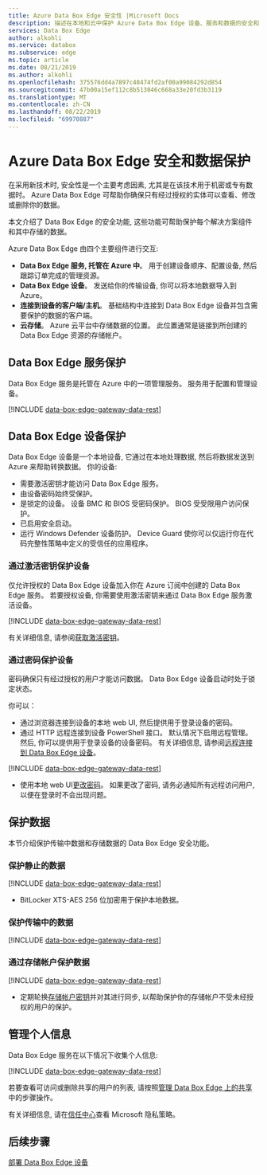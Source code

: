 ```yaml
---
title: Azure Data Box Edge 安全性 |Microsoft Docs
description: 描述在本地和云中保护 Azure Data Box Edge 设备、服务和数据的安全和隐私功能。
services: Data Box Edge
author: alkohli
ms.service: databox
ms.subservice: edge
ms.topic: article
ms.date: 08/21/2019
ms.author: alkohli
ms.openlocfilehash: 375576dd4a7897c48474fd2af00a99084292d854
ms.sourcegitcommit: 47b00a15ef112c8b513046c668a33e20fd3b3119
ms.translationtype: MT
ms.contentlocale: zh-CN
ms.lasthandoff: 08/22/2019
ms.locfileid: "69970887"
---
```

# <a name="azure-data-box-edge-security-and-data-protection"></a>Azure Data Box Edge 安全和数据保护

在采用新技术时, 安全性是一个主要考虑因素, 尤其是在该技术用于机密或专有数据时。 Azure Data Box Edge 可帮助你确保只有经过授权的实体可以查看、修改或删除你的数据。

本文介绍了 Data Box Edge 的安全功能, 这些功能可帮助保护每个解决方案组件和其中存储的数据。

Azure Data Box Edge 由四个主要组件进行交互:

- **Data Box Edge 服务, 托管在 Azure 中**。 用于创建设备顺序、配置设备, 然后跟踪订单完成的管理资源。
- **Data Box Edge 设备**。 发送给你的传输设备, 你可以将本地数据导入到 Azure。
- **连接到设备的客户端/主机**。 基础结构中连接到 Data Box Edge 设备并包含需要保护的数据的客户端。
- **云存储**。 Azure 云平台中存储数据的位置。 此位置通常是链接到所创建的 Data Box Edge 资源的存储帐户。

## <a name="data-box-edge-service-protection"></a>Data Box Edge 服务保护

Data Box Edge 服务是托管在 Azure 中的一项管理服务。 服务用于配置和管理设备。

[!INCLUDE [data-box-edge-gateway-data-rest](../../includes/data-box-edge-gateway-service-protection.md)]

## <a name="data-box-edge-device-protection"></a>Data Box Edge 设备保护

Data Box Edge 设备是一个本地设备, 它通过在本地处理数据, 然后将数据发送到 Azure 来帮助转换数据。 你的设备:

- 需要激活密钥才能访问 Data Box Edge 服务。
- 由设备密码始终受保护。
- 是锁定的设备。 设备 BMC 和 BIOS 受密码保护。 BIOS 受受限用户访问保护。
- 已启用安全启动。
- 运行 Windows Defender 设备防护。 Device Guard 使你可以仅运行你在代码完整性策略中定义的受信任的应用程序。

### <a name="protect-the-device-via-activation-key"></a>通过激活密钥保护设备

仅允许授权的 Data Box Edge 设备加入你在 Azure 订阅中创建的 Data Box Edge 服务。 若要授权设备, 你需要使用激活密钥来通过 Data Box Edge 服务激活设备。

[!INCLUDE [data-box-edge-gateway-data-rest](../../includes/data-box-edge-gateway-activation-key.md)]

有关详细信息, 请参阅[获取激活密钥](data-box-edge-deploy-prep.md#get-the-activation-key)。

### <a name="protect-the-device-via-password"></a>通过密码保护设备

密码确保只有经过授权的用户才能访问数据。 Data Box Edge 设备启动时处于锁定状态。

你可以：

- 通过浏览器连接到设备的本地 web UI, 然后提供用于登录设备的密码。
- 通过 HTTP 远程连接到设备 PowerShell 接口。 默认情况下启用远程管理。 然后, 你可以提供用于登录设备的设备密码。 有关详细信息, 请参阅[远程连接到 Data Box Edge 设备](data-box-edge-connect-powershell-interface.md#connect-to-the-powershell-interface)。

[!INCLUDE [data-box-edge-gateway-data-rest](../../includes/data-box-edge-gateway-password-best-practices.md)]
- 使用本地 web UI[更改密码](data-box-edge-manage-access-power-connectivity-mode.md#manage-device-access)。 如果更改了密码, 请务必通知所有远程访问用户, 以便在登录时不会出现问题。

## <a name="protect-your-data"></a>保护数据

本节介绍保护传输中数据和存储数据的 Data Box Edge 安全功能。

### <a name="protect-data-at-rest"></a>保护静止的数据

[!INCLUDE [data-box-edge-gateway-data-rest](../../includes/data-box-edge-gateway-data-rest.md)]
- BitLocker XTS-AES 256 位加密用于保护本地数据。


### <a name="protect-data-in-flight"></a>保护传输中的数据

[!INCLUDE [data-box-edge-gateway-data-rest](../../includes/data-box-edge-gateway-data-flight.md)]

### <a name="protect-data-via-storage-accounts"></a>通过存储帐户保护数据

[!INCLUDE [data-box-edge-gateway-data-rest](../../includes/data-box-edge-gateway-protect-data-storage-accounts.md)]
- 定期轮换[存储帐户密钥](data-box-edge-manage-shares.md#sync-storage-keys)并对其进行同步, 以帮助保护你的存储帐户不受未经授权的用户的保护。

## <a name="manage-personal-information"></a>管理个人信息

Data Box Edge 服务在以下情况下收集个人信息:

[!INCLUDE [data-box-edge-gateway-data-rest](../../includes/data-box-edge-gateway-manage-personal-data.md)]

若要查看可访问或删除共享的用户的列表, 请按照[管理 Data Box Edge 上的共享](data-box-edge-manage-shares.md)中的步骤操作。

有关详细信息, 请在[信任中心](https://www.microsoft.com/trustcenter)查看 Microsoft 隐私策略。

## <a name="next-steps"></a>后续步骤

[部署 Data Box Edge 设备](data-box-edge-deploy-prep.md)
